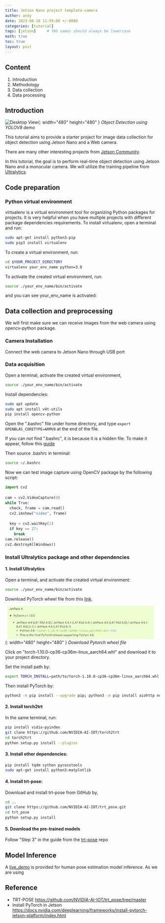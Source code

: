 ```yaml
---
title: Jetson Nano project template-camera
author: andy
date: 2023-08-18 11:59:00 +/-0080
categories: [tutorial]
tags: [jetson]     # TAG names should always be lowercase
math: true
toc: true
layout: post
---
```


## Content
1. Introduction
2. Methodology
3. Data collection
4. Data processing

## Introduction

![Desktop View](/assets/img/post/2023-08-18-trt-pose-demo.gif){: width="480" height="480" }
_Object Detection using YOLOV8 demo_

This tutorial aims to provide a starter project for image data collection for object detection using Jetson Nano and a Web camera. 

There are many other interesting projects from [Jetson Community](https://developer.nvidia.com/embedded/community/jetson-projects?page=1). 

In this tutorial, the goal is to perform real-time object detection using Jetson Nano and a monocular camera. We will utilize the training pipeline from [Ultralytics](https://github.com/ultralytics/ultralytics).

## Code preparation
### Python virtual environment
virtualenv is a virtual environment tool for organizing Python packages for projects. It is very helpful when you have multiple projects with different package dependencies requirements. To install virtualenv, open a terminal and run:

```bash
sudo apt-get install python3-pip
sudo pip3 install virtualenv
```

To create a virtual environment, run:
```bash
cd $YOUR_PROJECT_DIRECTORY
virtualenv your_env_name python=3.8
```

To activate the created virtual environment, run:
```bash
source ./your_env_name/bin/activate
```

and you can see your_env_name is activated:

## Data collection and preprocessing
We will first make sure we can receive images from the web camera using opencv-python package. 
### Camera Installation
Connect the web camera to Jetson Nano through USB port

### Data acquisition
Open a terminal, activate the created virtual environment,
```bash
source ./your_env_name/bin/activate
```

Install dependencies:
```bash
sudo apt update
sudo apt install v4t-utils
pip install opencv-python
```

Open the ".bashrc" file under home directory, and type `export OPENBLAS_CORETYPE=ARMV8` at the end of the file. 

If you can not find ".bashrc", it is because it is a hidden file. To make it appear, follow this [guide](https://www.makeuseof.com/view-hidden-files-and-folders-linux/#:~:text=By%20default%2C%20your%20file%20manager,files%20on%20Linux%20as%20well.)

Then source .bashrc in terminal:
```bash
source ~/.bashrc
```

Now we can test image capture using OpenCV package by the following script:
```Python
import cv2

cam = cv2.VideoCapture(0)
while True:
  check, frame = cam.read()
  cv2.imshow("video", frame)

  key = cv2.waitKey(1)
  if key == 27:
    break
cam.release()
cv2.destroyAllWindows()
```


### Install Ultralytics package and other dependencies

#### 1. Install Ultralytics
Open a terminal, and activate the created virtual environment:
```bash
source ./your_env_name/bin/activate
```

Download PyTorch wheel file from this [link](https://forums.developer.nvidia.com/t/pytorch-for-jetson/72048).

![Desktop View](/assets/img/post/2023-08-18-download-pytorch.png){: width="480" height="480" }
_Download Pytorch wheel file_

Click on "torch-1.10.0-cp36-cp36m-linux_aarch64.whl" and download it to your project directory.

Set the install path by:
```bash
export TORCH_INSTALL=path/to/torch-1.10.0-cp36-cp36m-linux_aarch64.whl
```

Then install PyTorch by:
```bash
python3 -m pip install --upgrade pip; python3 -m pip install aiohttp numpy=='1.19.4' scipy=='1.5.3' export "LD_LIBRARY_PATH=/usr/lib/llvm-8/:$LD_LIBRARY_PATH"; python3 -m pip install --upgrade protobuf; python3 -m pip install --no-cache $TORCH_INSTALL
```

#### 2. Install torch2trt
In the same terminal, run:
```bash
pip install vidia-pyindex 
git clone https://github.com/NVIDIA-AI-IOT/torch2trt
cd torch2trt
python setup.py install --plugins
```

#### 3. Install other dependencies:
```bash
pip install tqdm cython pycocotools
sudo apt-get install python3-matplotlib
```

#### 4. Install trt-pose:
Download and install trt-pose from GitHub by,

```bash
cd ..
git clone https://github.com/NVIDIA-AI-IOT/trt_pose.git
cd trt_pose
python setup.py install
```

#### 5. Download the pre-trained models
Follow "Step 3" in the guide from the [trt-pose](https://github.com/NVIDIA-AI-IOT/trt_pose/tree/master) repo




## Model Inference

A [live_demo](https://github.com/NVIDIA-AI-IOT/trt_pose/blob/master/tasks/human_pose/live_demo.ipynb) is provided for human pose estimation model inference. As we are using 




## Reference
- TRT-POSE <https://github.com/NVIDIA-AI-IOT/trt_pose/tree/master>
- Install PyTorch in Jetson <https://docs.nvidia.com/deeplearning/frameworks/install-pytorch-jetson-platform/index.html>
